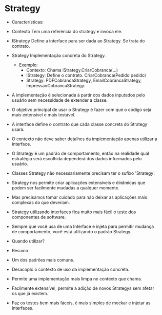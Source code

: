 # Strategy

* Características:

- Contexto
    Tem uma referência do strategy e invoca ele.
- IStrategy
    Define a interface para ser dada ao Strategy. Se trata do contrato.
- Strategy
    Implementação concreta do Strategy.

    - Exemplo:
        - Contexto: Chama IStrategy.CriarCobranca(...)
        - IStrategy: Define o contrato. CriarCobranca(Pedido pedido)
        - Strategy: PDFCobrancaStrategy, EmailCobrancaStrategy,
          ImpressaoCobrancaStrategy.

- A implementação é selecionada à partir dos dados inputados pelo usuário sem
  necessidade de extender a classe.

- O objetivo principal de usar o Strategy é fazer com que o código seja mais
  extensível e mais testável.

- A interface define o contrato que cada classe concreta do Strategy usará.

- O contexto não deve saber detalhes da implementação apenas utilizar a
  interface.

- O Strategy é um padrão de comportamento, então na realidade qual estratégia
  será escolhida dependerá dos dados informados pelo usuário.

- Classes Strategy não necessariamente precisam ter o sufixo 'Strategy'.

- Strategy nos permite criar aplicações extensíveis e dinâmicas que podem ser
  facilmente mudadas a qualquer momento.

- Mas precisamos tomar cuidado para não deixar as aplicações mais complexas do
  que deveriam.

- Strategy utilizando interfaces fica muito mais fácil o teste dos componentes
  de software.

- Sempre que você usa de uma Interface e injeta para permitir mudança de
  comportamento, você está utilizando o padrão Strategy.

* Quando utilizar?

* Resumo

- Um dos padrões mais comuns.

- Desacoplo o contexto de uso da implementação concreta.

- Permite uma implementação mais limpa no contexto que chama.

- Facilmente extensível, permite a adição de novos Strategys sem afetar os que
  já existem.

- Faz os testes bem mais fáceis, é mais simples de mockar e injetar as
  interfaces.
